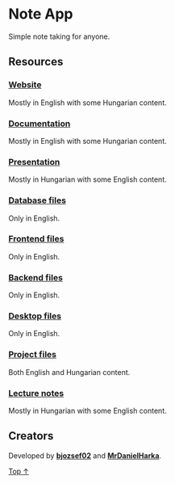 # Note App

Simple note taking for anyone.

## Resources

### [Website](https://note-app.harka.com)

Mostly in English with some Hungarian content.

### [Documentation](https://github.com/MrDanielHarka/note-app/blob/main/docs/project/documentation.md)

Mostly in English with some Hungarian content.

### [Presentation](https://note.harka.com/presentation/)

Mostly in Hungarian with some English content.

### [Database files](https://github.com/MrDanielHarka/note-app/tree/main/database)

Only in English.

### [Frontend files](https://github.com/MrDanielHarka/note-app/tree/main/frontend)

Only in English.

### [Backend files](https://github.com/MrDanielHarka/note-app/tree/main/backend)

Only in English.

### [Desktop files](https://github.com/MrDanielHarka/note-app/tree/main/desktop)

Only in English.

### [Project files](https://github.com/MrDanielHarka/note-app/tree/main/docs/project)

Both English and Hungarian content.

### [Lecture notes](https://github.com/MrDanielHarka/note-app/blob/main/docs/project/notes.md)

Mostly in Hungarian with some English content.

<!-- ### [Explanation video]()

Mostly in Hungarian with some English content. -->

## Creators

Developed by **[bjozsef02](https://github.com/bjozsef02)** and **[MrDanielHarka](https://github.com/MrDanielHarka)**.

[Top ↑](#note-app)
